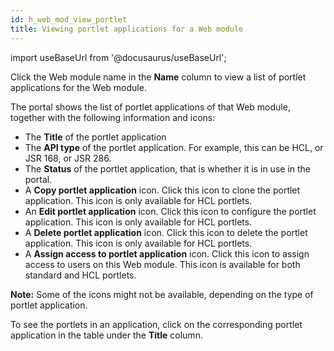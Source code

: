 ```yaml
---
id: h_web_mod_view_portlet
title: Viewing portlet applications for a Web module
---
```

import useBaseUrl from '@docusaurus/useBaseUrl';



Click the Web module name in the **Name** column to view a list of portlet applications for the Web module.

The portal shows the list of portlet applications of that Web module, together with the following information and icons:

-   The **Title** of the portlet application
-   The **API type** of the portlet application. For example, this can be HCL, or JSR 168, or JSR 286.
-   The **Status** of the portlet application, that is whether it is in use in the portal.
-   A **Copy portlet application** icon. Click this icon to clone the portlet application. This icon is only available for HCL portlets.
-   An **Edit portlet application** icon. Click this icon to configure the portlet application. This icon is only available for HCL portlets.
-   A **Delete portlet application** icon. Click this icon to delete the portlet application. This icon is only available for HCL portlets.
-   A **Assign access to portlet application** icon. Click this icon to assign access to users on this Web module. This icon is available for both standard and HCL portlets.

**Note:** Some of the icons might not be available, depending on the type of portlet application.

To see the portlets in an application, click on the corresponding portlet application in the table under the **Title** column.

